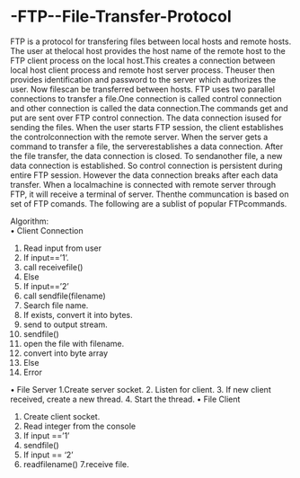 # -FTP--File-Transfer-Protocol

FTP is a protocol for transfering files between local hosts and remote hosts. The user at thelocal  host provides the host name of the remote host to the FTP client process on the local host.This  creates a connection between local host client process and remote host server process. Theuser  then provides identification and password to the server which authorizes the user. Now filescan be  transferred between hosts. FTP uses two parallel connections to transfer a file.One connection is  called control connection and other connection is called the data connection.The commands get  and put are sent over FTP control connection. The data connection isused for sending the files.  When the user starts FTP session, the client establishes the controlconnection with the remote  server. When the server gets a command to transfer a file, the serverestablishes a data connection.  After the file transfer, the data connection is closed. To sendanother file, a new data connection is  established. So control connection is persistent during entire FTP session. However the data  connection breaks after each data transfer. When a localmachine is connected with remote server  through FTP, it will receive a terminal of server. Thenthe communcation is based on set of FTP  comands. The following are a sublist of popular FTPcommands. 


Algorithm:  
• Client Connection 
1. Read input from user 
2. If input==’1’. 
3. call receivefile() 
4. Else 
5. If input==’2’ 
6. call sendfile(filename) 
7. Search file name. 
8. If exists, convert it into bytes. 
9. send to output stream. 
10. sendfile() 
11. open the file with filename. 
12. convert into byte array 
13. Else 
14. Error

• File Server 
1.Create server socket. 
2. Listen for client. 
3. If new client received, create a new thread. 
4. Start the thread. 
• File Client 
1. Create client socket. 
2. Read integer from the console 
3. If input ==’1’ 
4. sendfile() 
5. If input == ‘2’ 
6. readfilename() 
7.receive file. 
